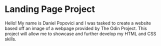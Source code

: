 # Landing Page Project

Hello! My name is Daniel Popovici and I was tasked to create a website based off an image of a webpage provided by The Odin Project. This project will allow me to showcase and further develop my HTML and CSS skills.
